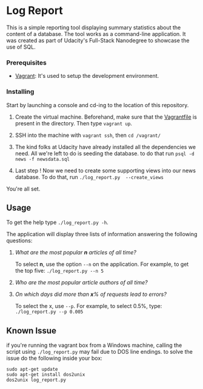 # Log Report

This is a simple reporting tool displaying summary statistics about the content of a 
database. The tool works as a command-line application. It was created as part of Udacity's Full-Stack Nanodegree to 
showcase the use of SQL.

### Prerequisites

* [Vagrant](https://www.vagrantup.com/): It's used to setup the development environment.


### Installing

Start by launching a console and cd-ing to the location of this repository.

1. Create the virtual machine. Beforehand, make sure that the [Vagrantfile](./Vagrantfile) is present in the 
directory. Then type `vagrant up`.

2. SSH into the machine with `vagrant ssh`, then `cd /vagrant/`

3. The kind folks at Udacity have already installed all the dependencies we need. All we're left to do is seeding the 
database. to do that run `psql -d news -f newsdata.sql`

4. Last step ! Now we need to create some supporting views into our news database. To do that, run `./log_report.py 
--create_views`

You're all set.

## Usage

To get the help type `./log_report.py -h`.

The application will display three lists of information answering the following questions:
1. _What are the most popular **n** articles of all time?_
    
    To select **n**, use the option `--n` on the application. For example, to get the top five: `./log_report.py --n 5`
    
2. _Who are the most popular article authors of all time?_

3. _On which days did more than **x**% of requests lead to errors?_

    To select the x, use `--p`. For example, to select 0.5%, type: `./log_report.py --p 0.005`
    
## Known Issue
if you're running the vagrant box from a Windows machine, calling the script using `./log_report.py` may fail due to 
DOS line endings. to solve the issue do the following inside your box:
```
sudo apt-get update
sudo apt-get install dos2unix
dos2unix log_report.py
```